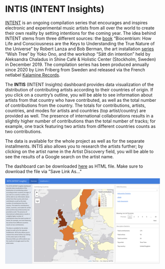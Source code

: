 # INTIS (INTENT Insights)

[INTENT](https://archive.org/download/linfri-repo/INTENT.pdf) is an ongoing compilation series that encourages and inspires electronic and experimental music artists from all over the world to create their own reality by setting intentions for the coming year. The idea behind INTENT stems from three different sources: the [book](https://books.google.se/books/about/Biocentrism.html?id=xG05rnLfqO8C) “Biocentrism: How Life and Consciousness are the Keys to Understanding the True Nature of the Universe” by Robert Lanza and Bob Berman, the art installation [series](https://en.wikipedia.org/wiki/Wish_Tree_(Yoko_Ono_art_series)) “Wish Tree” by Yoko Ono, and the workshop “Sätt din intention” held by Aleksandra Chaladus in Shine Café & Holistic Center (Stockholm, Sweden) in December 2019. The compilation series has been produced annually since 2020 by Linn Friberg from Sweden and released via the French netlabel [Kalamine Records](https://kalaminerecords.com/intent).

The **INTIS** (INTENT Insights) dashboard provides data visualization of the distribution of contributing artists according to their countries of origin. If you click on a country’s outline, you will be able to see information about artists from that country who have contributed, as well as the total number of contributions from the country. The totals for contributions, artists, countries, and modes for artists and countries (top artist/country) are provided as well. The presence of international collaborations results in a slightly higher number of contributions than the total number of tracks; for example, one track featuring two artists from different countries counts as two contributions.

The data is available for the whole project as well as for the separate installments. INTIS also allows you to research the artists further; by clicking on the artist name in the Artist Discovery field, you will be able to see the results of a Google search on the artist name.

The dashboard can be downloaded [here](https://github.com/linfri/INTIS/blob/main/INTIS.html) as HTML file. Make sure to download the file via "Save Link As..."

![](INTIS.png?raw=true)
